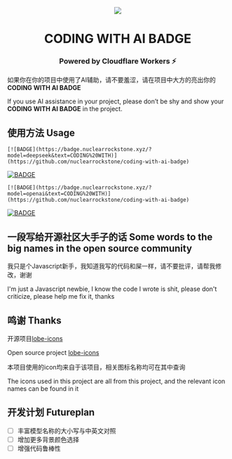 <p align="center"><img align="center" src="https://badge.nuclearrockstone.xyz/?text=CODING%20WITH&modelname=AI%20BADGE"></p>
<h1 align="center">CODING WITH AI BADGE</h1>
<h3 align="center">Powered by Cloudflare Workers ⚡</h3>

如果你在你的项目中使用了AI辅助，请不要羞涩，请在项目中大方的亮出你的**CODING WITH AI BADGE**

If you use AI assistance in your project, please don’t be shy and show your **CODING WITH AI BADGE** in the project.

## 使用方法 Usage

```
[![BADGE](https://badge.nuclearrockstone.xyz/?model=deepseek&text=CODING%20WITH)](https://github.com/nuclearrockstone/coding-with-ai-badge)
```
[![BADGE](https://badge.nuclearrockstone.xyz/?model=deepseek&text=CODING%20WITH)](https://github.com/nuclearrockstone/coding-with-ai-badge)

```
[![BADGE](https://badge.nuclearrockstone.xyz/?model=openai&text=CODING%20WITH)](https://github.com/nuclearrockstone/coding-with-ai-badge)
```
[![BADGE](https://badge.nuclearrockstone.xyz/?model=openai&text=CODING%20WITH)](https://github.com/nuclearrockstone/coding-with-ai-badge)

## 一段写给开源社区大手子的话 Some words to the big names in the open source community

我只是个Javascript新手，我知道我写的代码和屎一样，请不要批评，请帮我修改，谢谢

I'm just a Javascript newbie, I know the code I wrote is shit, please don't criticize, please help me fix it, thanks

## 鸣谢 Thanks
开源项目[lobe-icons](https://github.com/lobehub/lobe-icons)

Open source project [lobe-icons](https://github.com/lobehub/lobe-icons)

本项目使用的icon均来自于该项目，相关图标名称均可在其中查询

The icons used in this project are all from this project, and the relevant icon names can be found in it
## 开发计划 Futureplan

- [ ] 丰富模型名称的大小写与中英文对照
- [ ] 增加更多背景颜色选择
- [ ] 增强代码鲁棒性
